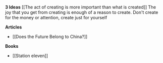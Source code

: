 

**3 Ideas**
	[[The act of creating is more important than what is created]]
		The joy that you get from creating is enough of a reason to create. 
		Don't create for the money or attention, create just for yourself
	

**Articles**
- [[Does the Future Belong to China?]]


**Books**
- [[Station eleven]]
